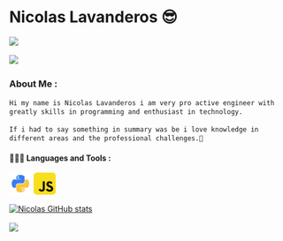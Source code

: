 
# Nicolas Lavanderos 😎
  
  [<img src="https://img.icons8.com/color/48/000000/linkedin.png" width="3.5%"/>](https://www.linkedin.com/in/nicol%C3%A1s-lavanderos-flores-31779118b/)
  
  [<img src="https://img.icons8.com/color/48/000000/stackoverflow.png" width="3.5%"/>](https://stackoverflow.com/users/12532945/setxh)
  
  ### About Me :
  
    Hi my name is Nicolas Lavanderos i am very pro active engineer with greatly skills in programming and enthusiast in technology.

    If i had to say something in summary was be i love knowledge in different areas and the professional challenges.🙌
  
  #### 👨🏻‍💻 Languages and Tools :
  
  <code><img height="40" src="https://github.com/nlavanderos/nlavanderos/blob/master/images/python_18894.png"></code>
  <code><img height="40" src="https://github.com/nlavanderos/nlavanderos/blob/master/images/javascript_icon_130900.png"></code>
 
 
 [![Nicolas GitHub stats](https://github-readme-stats.vercel.app/api?username=nlavanderos)](https://github.com/anuraghazra/github-readme-stats)
 
 
 <img height=175 align="center" src="https://github-readme-stats.vercel.app/api/top-langs/?username=nlavanderos&hide=c%23,powershell,java&title_color=2aa889&text_color=99d1ce&icon_color=2bbc8a&bg_color=0c1014&langs_count=8&layout=compact" />
